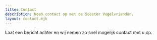 ```yaml
---
title: Contact
description: Neem contact op met de Soester Vogelvrienden.
layout: contact.njk
---
```


Laat een bericht achter en wij nemen zo snel mogelijk contact met u op.